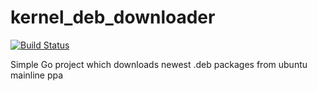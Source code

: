 # kernel_deb_downloader

[![Build Status](https://travis-ci.org/pmalek/kernel_deb_downloader.svg?branch=master)](https://travis-ci.org/pmalek/kernel_deb_downloader)

Simple Go project which downloads newest .deb packages from ubuntu mainline ppa
